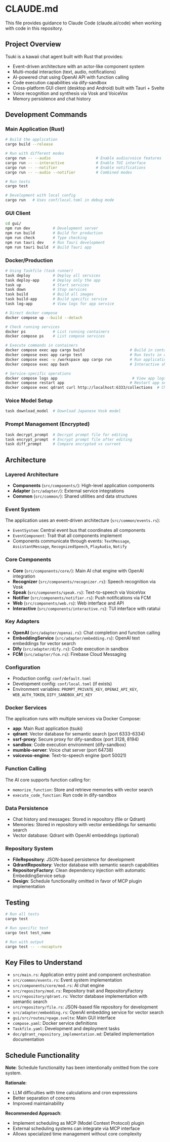 # CLAUDE.md

This file provides guidance to Claude Code (claude.ai/code) when working with code in this repository.

## Project Overview

Tsuki is a kawaii chat agent built with Rust that provides:
- Event-driven architecture with an actor-like component system
- Multi-modal interaction (text, audio, notifications)
- AI-powered chat using OpenAI API with function calling
- Code execution capabilities via dify-sandbox
- Cross-platform GUI client (desktop and Android) built with Tauri + Svelte
- Voice recognition and synthesis via Vosk and VoiceVox
- Memory persistence and chat history

## Development Commands

### Main Application (Rust)
```bash
# Build the application
cargo build --release

# Run with different modes
cargo run -- --audio                    # Enable audio/voice features
cargo run -- --interactive              # Enable TUI interface
cargo run -- --notifier                 # Enable notifications
cargo run -- --audio --notifier         # Combined modes

# Run tests
cargo test

# Development with local config
cargo run   # Uses conf/local.toml in debug mode
```

### GUI Client
```bash
cd gui/
npm run dev          # Development server
npm run build        # Build for production
npm run check        # Type checking
npm run tauri dev    # Run Tauri development
npm run tauri build  # Build Tauri app
```

### Docker/Production
```bash
# Using Taskfile (task runner)
task deploy          # Deploy all services
task deploy-app      # Deploy only the app
task up              # Start services
task down            # Stop services
task build           # Build all images
task build-app       # Build specific service
task log-app         # View logs for app service

# Direct docker compose
docker compose up --build --detach

# Check running services
docker ps            # List running containers
docker compose ps    # List compose services

# Execute commands in containers
docker compose exec app cargo build                    # Build in container
docker compose exec app cargo test                     # Run tests in container
docker compose exec -w /workspace app cargo run        # Run application in container
docker compose exec app bash                           # Interactive shell in app container

# Service-specific operations
docker compose logs app                                 # View app logs
docker compose restart app                             # Restart app service
docker compose exec qdrant curl http://localhost:6333/collections  # Check Qdrant collections
```

### Voice Model Setup
```bash
task download_model  # Download Japanese Vosk model
```

### Prompt Management (Encrypted)
```bash
task decrypt_prompt  # Decrypt prompt file for editing
task encrypt_prompt  # Encrypt prompt file after editing
task diff_prompt     # Compare encrypted vs current
```

## Architecture

### Layered Architecture
- **Components** (`src/components/`): High-level application components
- **Adapter** (`src/adapter/`): External service integrations
- **Common** (`src/common/`): Shared utilities and data structures

### Event System
The application uses an event-driven architecture (`src/common/events.rs`):
- `EventSystem`: Central event bus that coordinates all components
- `EventComponent`: Trait that all components implement
- Components communicate through events: `TextMessage`, `AssistantMessage`, `RecognizedSpeech`, `PlayAudio`, `Notify`

### Core Components
- **Core** (`src/components/core/`): Main AI chat engine with OpenAI integration
- **Recognizer** (`src/components/recognizer.rs`): Speech recognition via Vosk
- **Speak** (`src/components/speak.rs`): Text-to-speech via VoiceVox
- **Notifier** (`src/components/notifier.rs`): Push notifications via FCM
- **Web** (`src/components/web.rs`): Web interface and API
- **Interactive** (`src/components/interactive.rs`): TUI interface with ratatui

### Key Adapters
- **OpenAI** (`src/adapter/openai.rs`): Chat completion and function calling
- **EmbeddingService** (`src/adapter/embedding.rs`): OpenAI text embeddings for vector search
- **Dify** (`src/adapter/dify.rs`): Code execution in sandbox
- **FCM** (`src/adapter/fcm.rs`): Firebase Cloud Messaging

### Configuration
- Production config: `conf/default.toml`
- Development config: `conf/local.toml` (if exists)
- Environment variables: `PROMPT_PRIVATE_KEY`, `OPENAI_API_KEY`, `WEB_AUTH_TOKEN`, `DIFY_SANDBOX_API_KEY`

### Docker Services
The application runs with multiple services via Docker Compose:
- **app**: Main Rust application (tsuki)
- **qdrant**: Vector database for semantic search (port 6333-6334)
- **ssrf-proxy**: Secure proxy for dify-sandbox (port 3128, 8194)
- **sandbox**: Code execution environment (dify-sandbox)
- **mumble-server**: Voice chat server (port 64738)
- **voicevox-engine**: Text-to-speech engine (port 50021)

### Function Calling
The AI core supports function calling for:
- `memorize_function`: Store and retrieve memories with vector search
- `execute_code_function`: Run code in dify-sandbox

### Data Persistence
- Chat history and messages: Stored in repository (file or Qdrant)
- Memories: Stored in repository with vector embeddings for semantic search
- Vector database: Qdrant with OpenAI embeddings (optional)

### Repository System
- **FileRepository**: JSON-based persistence for development
- **QdrantRepository**: Vector database with semantic search capabilities
- **RepositoryFactory**: Clean dependency injection with automatic EmbeddingService setup
- **Design**: Schedule functionality omitted in favor of MCP plugin implementation

## Testing

```bash
# Run all tests
cargo test

# Run specific test
cargo test test_name

# Run with output
cargo test -- --nocapture
```

## Key Files to Understand

- `src/main.rs`: Application entry point and component orchestration
- `src/common/events.rs`: Event system implementation
- `src/components/core/mod.rs`: AI chat engine
- `src/repository/mod.rs`: Repository trait and RepositoryFactory
- `src/repository/qdrant.rs`: Vector database implementation with semantic search
- `src/repository/file.rs`: JSON-based file repository for development
- `src/adapter/embedding.rs`: OpenAI embedding service for vector search
- `gui/src/routes/+page.svelte`: Main GUI interface
- `compose.yaml`: Docker service definitions
- `Taskfile.yaml`: Development and deployment tasks
- `doc/qdrant_repository_implementation.md`: Detailed implementation documentation

## Schedule Functionality

**Note**: Schedule functionality has been intentionally omitted from the core system. 

**Rationale**: 
- LLM difficulties with time calculations and cron expressions
- Better separation of concerns
- Improved maintainability

**Recommended Approach**: 
- Implement scheduling as MCP (Model Context Protocol) plugin
- External scheduling systems can integrate via MCP interface
- Allows specialized time management without core complexity